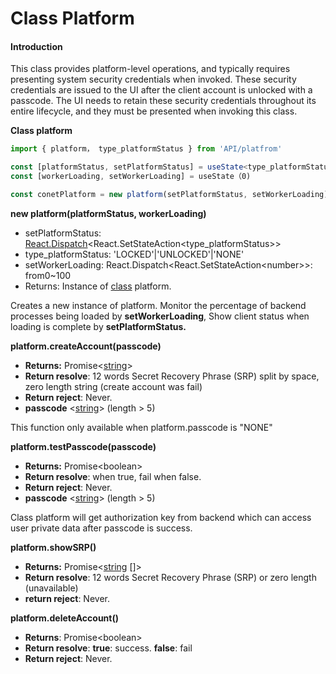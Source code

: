 # Class Platform

#### Introduction

This class provides platform-level operations, and typically requires presenting system security credentials when invoked. These security credentials are issued to the UI after the client account is unlocked with a passcode. The UI needs to retain these security credentials throughout its entire lifecycle, and they must be presented when invoking this class.

**Class platform**

```typescript
import { platform， type_platformStatus } from 'API/platfrom'

const [platformStatus, setPlatformStatus] = useState<type_platformStatus>('')
const [workerLoading, setWorkerLoading] = useState（0)

const conetPlatform = new platform(setPlatformStatus, setWorkerLoading)

```

**new platform(platformStatus, workerLoading)**

* setPlatformStatus: [React.Dispatch](https://react-redux.js.org/api/hooks)\<React.SetStateAction\<type\_platformStatus>>
* type\_platformStatus: 'LOCKED'|'UNLOCKED'|'NONE'
* setWorkerLoading: React.Dispatch\<React.SetStateAction\<number>>: from0\~100
* Returns:  Instance of [class](https://www.typescriptlang.org/docs/handbook/2/classes.html) platform.

Creates a new instance of platform. Monitor the percentage of backend processes being loaded by **setWorkerLoading**, Show client status when loading is complete by **setPlatformStatus.**



**platform.createAccount(passcode)**

* **Returns:** Promise<[string](https://www.typescriptlang.org/docs/handbook/2/everyday-types.html)>
* **Return resolve**: 12 words Secret Recovery Phrase (SRP) split by space, zero length string (create account was fail)
* **Return reject**: Never.
* **passcode** <[string](https://www.typescriptlang.org/docs/handbook/2/everyday-types.html)> (length > 5)

This function only available when platform.passcode is "NONE"



**platform.testPasscode(passcode)**

* **Returns:** Promise\<boolean>
* **Return resolve**:  when true, fail when false.
* **Return reject**: Never.
* **passcode** <[string](https://www.typescriptlang.org/docs/handbook/2/everyday-types.html)> (length > 5)

Class platform will get authorization key from backend which can access user private data after passcode is success.



**platform.showSRP()**

* **Returns:** Promise<[string](https://www.typescriptlang.org/docs/handbook/2/everyday-types.html) \[]>
* **Return resolve**: 12 words Secret Recovery Phrase (SRP) or zero length (unavailable)
* **return reject**: Never.



**platform.deleteAccount()**

* **Returns**: Promise\<boolean>
* **Return resolve**: **true**: success. **false**: fail
* **Return reject**: Never.





